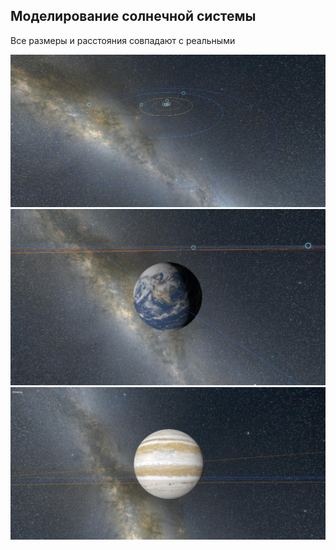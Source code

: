 ## Моделирование солнечной системы

Все размеры и расстояния совпадают с реальными

![img.png](docs/img/img.png)
![img_1.png](docs/img/img_1.png)
![img_2.png](docs/img/img_2.png)
